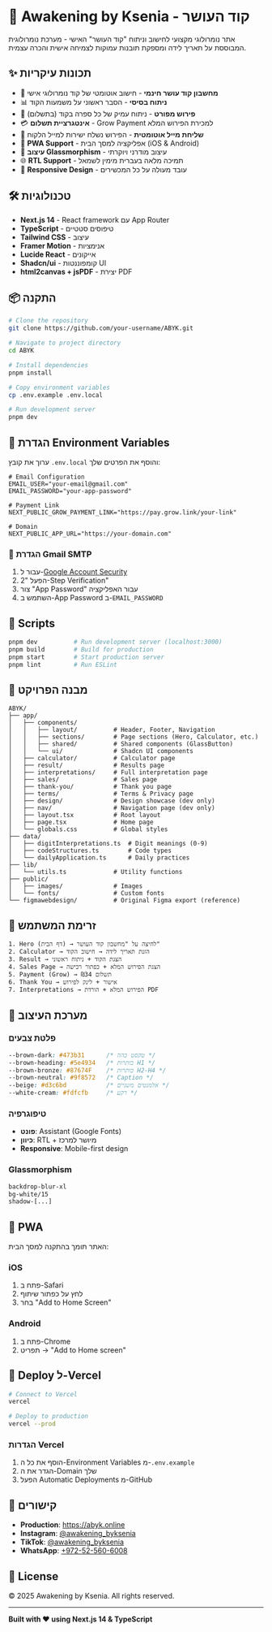 # 🌟 Awakening by Ksenia - קוד העושר

אתר נומרולוגי מקצועי לחישוב וניתוח "קוד העושר" האישי - מערכת נומרולוגית המבוססת על תאריך לידה ומספקת תובנות עמוקות לצמיחה אישית והכרה עצמית.

## ✨ תכונות עיקריות

- 🧮 **מחשבון קוד עושר חינמי** - חישוב אוטומטי של קוד נומרולוגי אישי
- 📊 **ניתוח בסיסי** - הסבר ראשוני על משמעות הקוד
- 📖 **פירוש מפורט** - ניתוח עמיק של כל ספרה בקוד (בתשלום)
- 💳 **אינטגרציית תשלום** - Grow Payment למכירת הפירוש המלא
- 📧 **שליחת מייל אוטומטית** - הפירוש נשלח ישירות למייל הלקוח
- 📱 **PWA Support** - אפליקציה למסך הבית (iOS & Android)
- 🎨 **עיצוב Glassmorphism** - עיצוב מודרני ויוקרתי
- 🌐 **RTL Support** - תמיכה מלאה בעברית מימין לשמאל
- 📲 **Responsive Design** - עובד מעולה על כל המכשירים

## 🛠 טכנולוגיות

- **Next.js 14** - React framework עם App Router
- **TypeScript** - טיפוסים סטטיים
- **Tailwind CSS** - עיצוב
- **Framer Motion** - אנימציות
- **Lucide React** - אייקונים
- **Shadcn/ui** - קומפוננטות UI
- **html2canvas + jsPDF** - יצירת PDF

## 📦 התקנה

```bash
# Clone the repository
git clone https://github.com/your-username/ABYK.git

# Navigate to project directory
cd ABYK

# Install dependencies
pnpm install

# Copy environment variables
cp .env.example .env.local

# Run development server
pnpm dev
```

## 🔧 הגדרת Environment Variables

ערוך את קובץ `.env.local` והוסף את הפרטים שלך:

```env
# Email Configuration
EMAIL_USER="your-email@gmail.com"
EMAIL_PASSWORD="your-app-password"

# Payment Link
NEXT_PUBLIC_GROW_PAYMENT_LINK="https://pay.grow.link/your-link"

# Domain
NEXT_PUBLIC_APP_URL="https://your-domain.com"
```

### 📧 הגדרת Gmail SMTP

1. עבור ל-[Google Account Security](https://myaccount.google.com/security)
2. הפעל "2-Step Verification"
3. צור "App Password" עבור האפליקציה
4. השתמש ב-App Password ב-`EMAIL_PASSWORD`

## 🚀 Scripts

```bash
pnpm dev          # Run development server (localhost:3000)
pnpm build        # Build for production
pnpm start        # Start production server
pnpm lint         # Run ESLint
```

## 📁 מבנה הפרויקט

```
ABYK/
├── app/
│   ├── components/
│   │   ├── layout/          # Header, Footer, Navigation
│   │   ├── sections/        # Page sections (Hero, Calculator, etc.)
│   │   ├── shared/          # Shared components (GlassButton)
│   │   └── ui/              # Shadcn UI components
│   ├── calculator/          # Calculator page
│   ├── result/              # Results page
│   ├── interpretations/     # Full interpretation page
│   ├── sales/               # Sales page
│   ├── thank-you/           # Thank you page
│   ├── terms/               # Terms & Privacy page
│   ├── design/              # Design showcase (dev only)
│   ├── nav/                 # Navigation page (dev only)
│   ├── layout.tsx           # Root layout
│   ├── page.tsx             # Home page
│   └── globals.css          # Global styles
├── data/
│   ├── digitInterpretations.ts  # Digit meanings (0-9)
│   ├── codeStructures.ts        # Code types
│   └── dailyApplication.ts      # Daily practices
├── lib/
│   └── utils.ts             # Utility functions
├── public/
│   ├── images/              # Images
│   └── fonts/               # Custom fonts
└── figmawebdesign/          # Original Figma export (reference)
```

## 🎯 זרימת המשתמש

```
1. Hero (דף הבית) → לחיצה על "מחשבון קוד העושר"
2. Calculator → הזנת תאריך לידה → חישוב הקוד
3. Result → הצגת הקוד + ניתוח ראשוני
4. Sales Page → הצגת הפירוש המלא + כפתור רכישה
5. Payment (Grow) → תשלום ₪34
6. Thank You → אישור + לינק לפירוש
7. Interpretations → הפירוש המלא + הורדת PDF
```

## 🎨 מערכת העיצוב

### פלטת צבעים
```css
--brown-dark: #473b31      /* טקסט כהה */
--brown-heading: #5e4934   /* כותרות H1 */
--brown-bronze: #87674F    /* כותרות H2-H4 */
--brown-neutral: #9f8572   /* Caption */
--beige: #d3c6bd           /* אלמנטים משניים */
--white-cream: #fdfcfb     /* רקע */
```

### טיפוגרפיה
- **פונט**: Assistant (Google Fonts)
- **כיוון**: RTL + מיושר למרכז
- **Responsive**: Mobile-first design

### Glassmorphism
```css
backdrop-blur-xl
bg-white/15
shadow-[...]
```

## 📱 PWA

האתר תומך בהתקנה למסך הבית:

### iOS
1. פתח ב-Safari
2. לחץ על כפתור שיתוף
3. בחר "Add to Home Screen"

### Android
1. פתח ב-Chrome
2. תפריט → "Add to Home screen"

## 🚀 Deploy ל-Vercel

```bash
# Connect to Vercel
vercel

# Deploy to production
vercel --prod
```

### הגדרות Vercel
1. הוסף את כל ה-Environment Variables מ-`.env.example`
2. הגדר את ה-Domain שלך
3. הפעל Automatic Deployments מ-GitHub

## 🔗 קישורים

- **Production**: https://abyk.online
- **Instagram**: [@awakening_byksenia](https://instagram.com/awakening_byksenia)
- **TikTok**: [@awakening_byksenia](https://tiktok.com/@awakening_byksenia)
- **WhatsApp**: [+972-52-560-6008](https://wa.me/972525606008)

## 📄 License

© 2025 Awakening by Ksenia. All rights reserved.

---

**Built with ❤️ using Next.js 14 & TypeScript**
